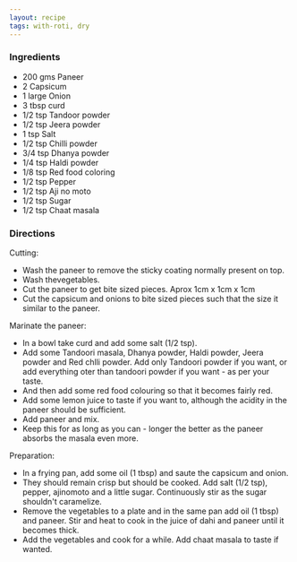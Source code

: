```yaml
---
layout: recipe
tags: with-roti, dry
---
```


### Ingredients

- 200 gms Paneer
- 2 Capsicum
- 1 large Onion
- 3 tbsp curd
- 1/2 tsp Tandoor powder
- 1/2 tsp Jeera powder
- 1 tsp Salt
- 1/2 tsp Chilli powder
- 3/4 tsp Dhanya powder
- 1/4 tsp Haldi powder
- 1/8 tsp Red food coloring
- 1/2 tsp Pepper
- 1/2 tsp Aji no moto
- 1/2 tsp Sugar
- 1/2 tsp Chaat masala

### Directions

Cutting:

- Wash the paneer to remove the sticky coating normally present on top.
- Wash thevegetables.
- Cut the paneer to get bite sized pieces. Aprox 1cm x 1cm x 1cm
- Cut the capsicum and onions to bite sized pieces such that the size it similar to the paneer.

Marinate the paneer:

- In a bowl take curd and add some salt (1/2 tsp).
- Add some Tandoori masala, Dhanya powder, Haldi powder, Jeera powder and Red chlli powder. Add only Tandoori powder if you want, or add everything oter than tandoori powder if you want - as per your taste.
- And then add some red food colouring so that it becomes fairly red.
- Add some lemon juice to taste if you want to, although the acidity in the paneer should be sufficient.
- Add paneer and mix.
- Keep this for as long as you can - longer the better as the paneer absorbs the masala even more.

Preparation:

- In a frying pan, add some oil (1 tbsp) and saute the capsicum and onion.
- They should remain crisp but should be cooked. Add salt (1/2 tsp), pepper, ajinomoto and a little sugar. Continuously stir as the sugar shouldn't caramelize.
- Remove the vegetables to a plate and in the same pan add oil (1 tbsp) and paneer. Stir and heat to cook in the juice of dahi and paneer until it becomes thick.
- Add the vegetables and cook for a while. Add chaat masala to taste if wanted.
